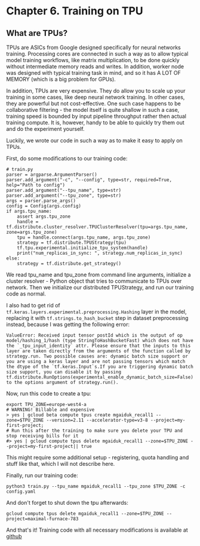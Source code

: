 # Chapter 6. Training on TPU
## What are TPUs?
TPUs are ASICs from Google designed specifically for neural networks training. Processing cores are connected in such a way as to allow typical model training workflows, like matrix multiplication, to be done quickly without intermediate memory reads and writes. In addition, worker node was designed with typical training task in mind, and so it has A LOT OF MEMORY (which is a big problem for GPUs).   

In addition, TPUs are very expensive. They do allow you to scale up your training in some cases, like deep neural network training. In other cases, they are powerful but not cost-effective. One such case happens to be collaborative filtering - the model itself is quite shallow in such a case, training speed is bounded by input pipeline throughput rather then actual training compute. It is, however, handy to be able to quickly try them out and do the experiment yourself.  

Luckily, we wrote our code in such a way as to make it easy to apply on TPUs.  

First, do some modifications to our training code:
```
# train.py
parser = argparse.ArgumentParser()
parser.add_argument("-c", "--config", type=str, required=True, help="Path to config")
parser.add_argument("--tpu_name", type=str)
parser.add_argument("--tpu_zone", type=str)
args = parser.parse_args()
config = Config(args.config)
if args.tpu_name:
    assert args.tpu_zone
    handle = tf.distribute.cluster_resolver.TPUClusterResolver(tpu=args.tpu_name, zone=args.tpu_zone)
    tpu = handle.connect(args.tpu_name, args.tpu_zone)
    strategy = tf.distribute.TPUStrategy(tpu)
    tf.tpu.experimental.initialize_tpu_system(handle)
    print("num_replicas_in_sync: ", strategy.num_replicas_in_sync)
else:
    strategy = tf.distribute.get_strategy()
```
We read tpu_name and tpu_zone from command line arguments, initialize a cluster resolver - Python object that tries to communicate to TPUs over network. Then we initialize our distributed TPUStrategy, and run our training code as normal.  

I also had to get rid of `tf.keras.layers.experimental.preprocessing.Hashing` layer in the model, replacing it with `tf.strings.to_hash_bucket` step in dataset preprocessing instead, because I was getting the following error:
```
ValueError: Received input tensor postId which is the output of op model/hashing_1/hash (type StringToHashBucketFast) which does not have the `_tpu_input_identity` attr. Please ensure that the inputs to this layer are taken directly from the arguments of the function called by strategy.run. Two possible causes are: dynamic batch size support or you are using a keras layer and are not passing tensors which match the dtype of the `tf.keras.Input`s.If you are triggering dynamic batch size support, you can disable it by passing tf.distribute.RunOptions(experimental_enable_dynamic_batch_size=False) to the options argument of strategy.run().
```

Now, run this code to create a tpu:
```
export TPU_ZONE=europe-west4-a
# WARNING! Billable and expensive
> yes | gcloud beta compute tpus create mgaiduk_recall1 --zone=$TPU_ZONE --version=2.11 --accelerator-type=v3-8 --project=my-first-project;
# Run this after the training to make sure you delete your TPU and stop receiving bills for it
#> yes | gcloud compute tpus delete mgaiduk_recall1 --zone=$TPU_ZONE --project=my-first-project|| true
```
This might require some additional setup - registering, quota handling and stuff like that, which I will not describe here.  

Finally, run our training code:
```
python3 train.py --tpu_name mgaiduk_recall1 --tpu_zone $TPU_ZONE -c config.yaml
```
And don't forget to shut down the tpu afterwards:
```
gcloud compute tpus delete mgaiduk_recall1 --zone=$TPU_ZONE --project=maximal-furnace-783
```

And that's it! Training code with all necessary modifications is available at [github](https://github.com/mgaiduk/mgaiduk.github.io/tree/main/my-first-book/src/code/chapter6)